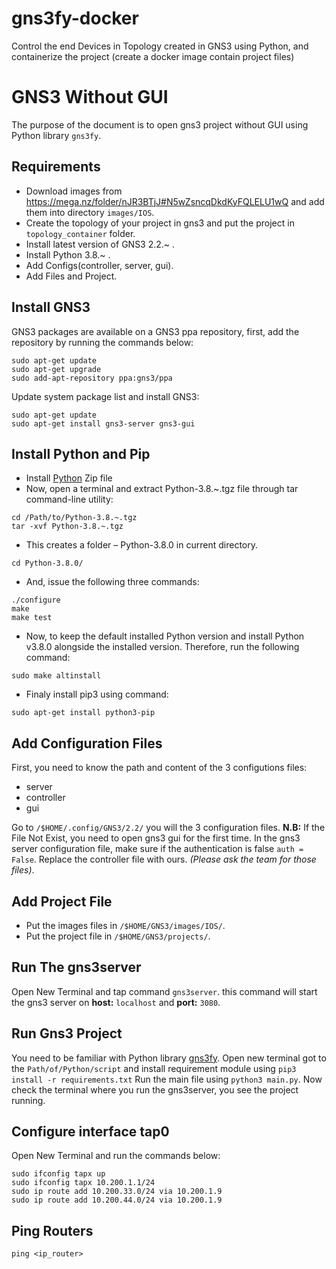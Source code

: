 # gns3fy-docker

Control the end Devices in Topology created in GNS3 using Python, and containerize the project (create a docker image contain project files)

# GNS3 Without GUI

The purpose of the document is to open gns3 project without GUI using Python library `gns3fy`.

## Requirements

- Download images from <https://mega.nz/folder/nJR3BTjJ#N5wZsncqDkdKyFQLELU1wQ> and add them into directory `images/IOS`.
- Create the topology of your project in gns3 and put the project in `topology_container` folder.
- Install latest version of GNS3 2.2.~ .
- Install Python 3.8.~ .
- Add Configs(controller, server, gui).
- Add Files and Project.

## Install GNS3

GNS3 packages are available on a GNS3 ppa repository, first, add the repository by running the commands below:

```
sudo apt-get update
sudo apt-get upgrade
sudo add-apt-repository ppa:gns3/ppa
```

Update system package list and install GNS3:

```
sudo apt-get update
sudo apt-get install gns3-server gns3-gui
```

## Install Python and Pip

[1]: [https://www.python.org/ftp/python/3.8.4/Python-3.8.4.tar.xz]

- Install [Python][1] Zip file
- Now, open a terminal and extract Python-3.8.~.tgz file through tar command-line utility:

```
cd /Path/to/Python-3.8.~.tgz
tar -xvf Python-3.8.~.tgz
```

- This creates a folder – Python-3.8.0 in current directory.

```
cd Python-3.8.0/
```

- And, issue the following three commands:

```
./configure
make
make test
```

- Now, to keep the default installed Python version and install Python v3.8.0 alongside the installed version. Therefore, run the following command:

```
sudo make altinstall
```

- Finaly install pip3 using command:

```
sudo apt-get install python3-pip
```

## Add Configuration Files

First, you need to know the path and content of the 3 configutions files:

- server
- controller
- gui

Go to `/$HOME/.config/GNS3/2.2/` you will the 3 configuration files.
**N.B:** If the File Not Exist, you need to open gns3 gui for the first time.
In the gns3 server configuration file, make sure if the authentication is false `auth = False`.
Replace the controller file with ours. _(Please ask the team for those files)_.

## Add Project File

- Put the images files in `/$HOME/GNS3/images/IOS/`.
- Put the project file in `/$HOME/GNS3/projects/`.

## Run The gns3server

Open New Terminal and tap command `gns3server`. this command will start the gns3 server on **host:** `localhost` and **port:** `3080`.

## Run Gns3 Project

You need to be familiar with Python library [gns3fy](https://davidban77.github.io/gns3fy/user-guide/#interact-with-existing-project).
Open new terminal got to the `Path/of/Python/script` and install requirement module using `pip3 install -r requirements.txt`
Run the main file using `python3 main.py`.
Now check the terminal where you run the gns3server, you see the project running.

## Configure interface tap0

Open New Terminal and run the commands below:

```
sudo ifconfig tapx up
sudo ifconfig tapx 10.200.1.1/24
sudo ip route add 10.200.33.0/24 via 10.200.1.9
sudo ip route add 10.200.44.0/24 via 10.200.1.9
```

## Ping Routers

```
ping <ip_router>
```
